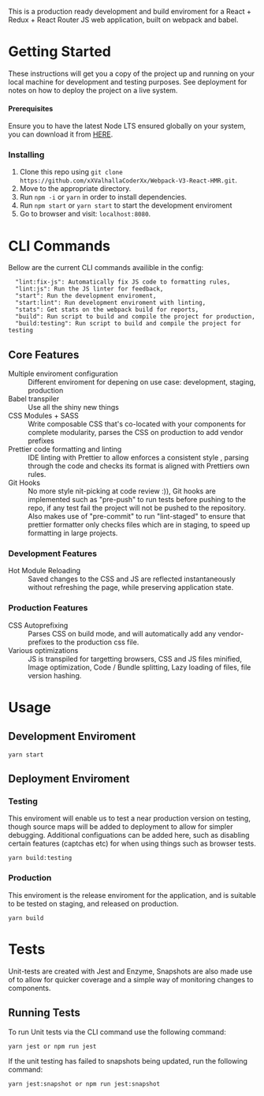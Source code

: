 This is a production ready development and build enviroment for a React + Redux + React Router JS web application, built on webpack and babel.

# Getting Started

These instructions will get you a copy of the project up and running on your local machine for development and testing purposes. 
See deployment for notes on how to deploy the project on a live system.

#### Prerequisites

Ensure you to have the latest Node LTS ensured globally on your system, you can download it from [HERE](https://nodejs.org/en/).

### Installing

1. Clone this repo using `git clone https://github.com/xXValhallaCoderXx/Webpack-V3-React-HMR.git`.
2. Move to the appropriate directory.
3. Run `npm -i` or `yarn` in order to install dependencies.<br />
4. Run `npm start` or `yarn start` to start the development enviroment<br />
5. Go to browser and visit: `localhost:8080`.

# CLI Commands

Bellow are the current CLI commands availible in the config:

```
  "lint:fix-js": Automatically fix JS code to formatting rules,
  "lint:js": Run the JS linter for feedback,
  "start": Run the development enviroment,
  "start:lint": Run development enviroment with linting,
  "stats": Get stats on the webpack build for reports,
  "build": Run script to build and compile the project for production,
  "build:testing": Run script to build and compile the project for testing
```

## Core Features

<dl>
  <dt>Multiple enviroment configuration</dt>
  <dd>Different enviroment for depening on use case: development, staging, production</dd>

  <dt>Babel transpiler</dt>
  <dd>Use all the shiny new things</dd>

  <dt>CSS Modules + SASS</dt>
  <dd>Write composable CSS that's co-located with your components for complete modularity, parses the CSS on production to add vendor prefixes </dd>

  <dt>Prettier code formatting and linting</dt>
  <dd>IDE linting with Prettier to allow enforces a consistent style , parsing through the code and checks its format is aligned with Prettiers own rules.</dd>

  <dt>Git Hooks</dt>
  <dd>No more style nit-picking at code review :)), Git hooks are implemented such as "pre-push" to run tests before pushing to the repo, if any test fail the project will not be pushed to the repository. Also makes use of "pre-commit" to run "lint-staged" to ensure that prettier formatter only checks files which are in staging, to speed up formatting in large projects.</dd>

</dl>


### Development Features

<dl>
  <dt>Hot Module Reloading</dt>
  <dd>Saved changes to the CSS and JS are reflected instantaneously without refreshing the page, while preserving application state.  </dd>
</dl>

### Production Features

<dl>
  <dt>CSS Autoprefixing</dt>
  <dd>Parses CSS on build mode, and will automatically add any vendor-prefixes to the production css file.</dd>

  <dt>Various optimizations</dt>
  <dd>JS is transpiled for targetting browsers, CSS and JS files minified, Image optimization, Code / Bundle splitting, Lazy loading of files, file version hashing.</dd>

</dl>

# Usage

## Development Enviroment
```
yarn start
```

## Deployment Enviroment

### Testing
This enviroment will enable us to test a near production version on testing, though source maps will be added to deployment to allow for simpler debugging.
Additional configuations can be added here, such as disabling certain features (captchas etc) for when using things such as browser tests.

```
yarn build:testing
```

### Production
This enviroment is the release enviroment for the application, and is suitable to be tested on staging, and released on production.

```
yarn build
```

# Tests

Unit-tests are created with Jest and Enzyme,
Snapshots are also made use of to allow for quicker coverage and a simple way of monitoring changes to components.

## Running Tests

To run Unit tests via the CLI command use the following command: 

```
yarn jest or npm run jest
```

If the unit testing has failed to snapshots being updated, run the following command: 

```
yarn jest:snapshot or npm run jest:snapshot
```